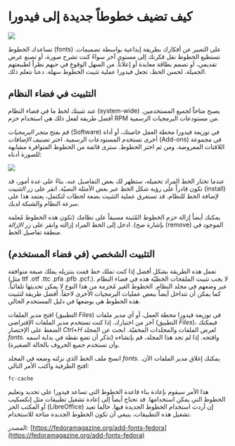 # كيف تضيف خطوطاً جديدة إلى فيدورا

<img src='https://fedoramagazine.org/wp-content/uploads/2017/11/install-fonts-945x400.jpg'/>

تساعدك الخطوط (fonts) على التعبير عن أفكارك بطريقة إبداعية بواسطة تصميمات. تستطيع الخطوط نقل قكرتك إلى مستوى آخر سواءً كنت تشرح صورة، أو تصنع عرض تقديمي، أو تصمم بطاقة معايدة أو إعلاناً. من السهل الوقوع في حبهم نظراً لطبيعتهم الجميلة. لحسن الحظ، تجعل فيدورا عملية تثبيت الخطوط سهلة. دعنا نتعلم ذلك.

## التثبيت في فضاء النظام

عند تثبيتك لخط ما في فضاء النظام (system-wide) يصبح متاحاً لجميع المستخدمين. أفضل طريقة لفعل ذلك هي استخدام حزم RPM من مستودعات البرمجيات الرسمية.

قم بفتح *متجر البرمجيات* (Software) في توزيعة فيدورا محطة العمل خاصتك، أو أداة أخرى تستخدم المستودعات الرسمية. اختر تصنيف *الإضافات* (Add-ons) في مجموعة اللافتات المعروضة. ومن ثم اختر الخطوط. سترى قائمة من الخطوط المتوافرة مشابهة للصورة أدناه:

<img src='https://fedoramagazine.org/wp-content/uploads/2017/11/Software-fonts-768x576.png'/>

عندما تختار الخط المراد تحميله، ستظهر لك بعض التفاصيل عنه. بناءً على عدة أمور، قد تكون قادراً على رؤية شكل الخط عبر بعض الأمثلة النصيّة. انقر على زر *التثبيت* (install) لإضافة الخط للنظام. قد تستغرق عملية التثبيت بضعة لحظات لتكتمل، يعتمد هذا على سرعة النظام والشبكة لديك.

يمكنك أيضاً إزالة حزم الخطوط المُثبتة مسبقاً على نظامك (تكون هذه الخطوط مُعلمة بإشارة صح). ادخل إلى الخط المراد إزالته وانقر على زر *الإزالة* (remove) الموجود في منطقة تفاصيل الخط.

## التثبيت الشخصي (في فضاء المستخدم)

تعمل هذه الطريقة بشكل أفضل إذا كنت تملك خط قمت بتنزيله يملك صيغة متوافقة (مثل ttf .otf .ttc .pfa .pfb .pcf.). لا يجب تثبيت الملقحات الخطيّة هذه في فضاء النظام عبر وضعهم في مجلد النظام. الخطوط الغير مُحزمة من هذا النوع لا يمكن تحديثها تلقائياً. كما يمكن أن تتداخل أيضاً ببعض عمليات البرمجيات الأخرى لاحقاً. أفضل طريقة لتثبيت هذه الخطوط هي بوضعها في دليل المستخدم الحالي.

افتح مدير الملفات (التطبيق *Files*) في توزيعة فيدورا محطة العمل، أو أي مدير ملفات آخر من اختيارك. إذا كنت تستخدم مدير الملفات الإفتراضي (التطبيق *Files*)، فيمكنك الضغط على الإختصار *Ctrl+H* لعرض الملفات والمجلدات المخفيّة. ابحث عن المجلد *fonts.* وافتحه. إذا لم تجد هذا المجلد، قم بإنشاءه (تذكر أن تضع نقطة في بداية اسمه وأن تستخدم جميع الحروف بالحالة الصغيرة).

انسخ ملف الخط الذي نزلته وضعه في المجلد *fonts.* يمكنك إغلاق مدير الملفات الآن. افتح الطرفية واكتب الأمر التالي:

```
fc-cache
```

هذا الأمر سيقوم بإعادة بناء قاعدة الخطوط التي تساعد فيدورا على تحديد وتعليم الخطوط التي يمكن استخدامها. قد تحتاج أيضاً إلى إعادة تشغيل تطبيقات مثل إنكسكيب أو المكتب الحر (LibreOffice) إن أردت استخدام الخطوط الجديدة فيها. حالما تعيد تشغيل هذه التطبيقات، ينبغي أن تكون الخطوط الجديدة متاحة للاستخدام.

المصدر: [https://fedoramagazine.org/add-fonts-fedora](https://fedoramagazine.org/add-fonts-fedora)

